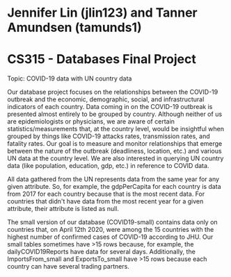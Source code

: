 # Jennifer Lin (jlin123) and Tanner Amundsen (tamunds1)
# CS315 - Databases Final Project

Topic: COVID-19 data with UN country data

Our database project focuses on the relationships between the COVID-19 outbreak and the economic, demographic, social, and infrastructural indicators of each country. Data coming in on the COVID-19 outbreak is presented almost entirely to be grouped by country. Although neither of us are epidemiologists or physicians, we are aware of certain statistics/measurements that, at the country level, would be insightful when grouped by things like COVID-19 attacks rates, transmission rates, and fatality rates. Our goal is to measure and monitor relationships that emerge between the nature of the outbreak (deadliness, location, etc.) and various UN data at the country level. We are also interested in querying UN country data (like population, education, gdp, etc.) in reference to COVID data.

All data gathered from the UN represents data from the same year for any given attribute.
So, for example, the gdpPerCapita for each country is data from 2017 for each country because that
is the most recent data. For countries that didn't have data from the most recent year for a given
attribute, their attribute is listed as null.

The small version of our database (COVID19-small) contains data only on countries that, on
April 12th 2020, were among the 15 countries with the highest number of confirmed cases of
COVID-19 according to JHU. Our small tables sometimes have >15 rows because, for example, the
dailyCOVID19Reports have data for several days. Additionally, the ImportsFrom_small and
ExportsTo_small have >15 rows because each country can have several trading partners.



